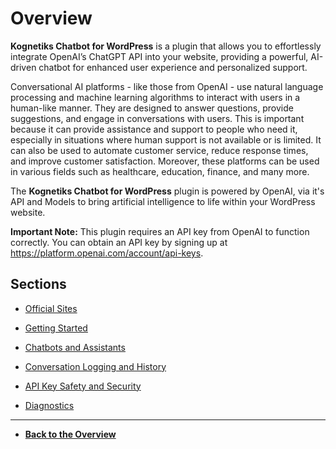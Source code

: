 # Overview

**Kognetiks Chatbot for WordPress** is a plugin that allows you to effortlessly integrate OpenAI’s ChatGPT API into your website, providing a powerful, AI-driven chatbot for enhanced user experience and personalized support.

Conversational AI platforms - like those from OpenAI - use natural language processing and machine learning algorithms to interact with users in a human-like manner. They are designed to answer questions, provide suggestions, and engage in conversations with users. This is important because it can provide assistance and support to people who need it, especially in situations where human support is not available or is limited. It can also be used to automate customer service, reduce response times, and improve customer satisfaction. Moreover, these platforms can be used in various fields such as healthcare, education, finance, and many more.

The **Kognetiks Chatbot for WordPress** plugin is powered by OpenAI, via it's API and Models to bring artificial intelligence to life within your WordPress website.

**Important Note:** This plugin requires an API key from OpenAI to function correctly. You can obtain an API key by signing up at https://platform.openai.com/account/api-keys.

## Sections

- [Official Sites](official-sites.md)

- [Getting Started](getting-started.md)

- [Chatbots and Assistants](chatbots-and-assistants.md)

- [Conversation Logging and History](conversation-logging-and-history.md)

- [API Key Safety and Security](api-key-safety-and-security.md)

- [Diagnostics](diagnostics.md)

---

- **[Back to the Overview](/overview.md)**
